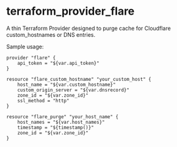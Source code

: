 # terraform_provider_flare
A thin Terraform Provider designed to purge cache for Cloudflare custom_hostnames or DNS entries.

Sample usage:

```
provider "flare" {
    api_token = "${var.api_token}"
}

resource "flare_custom_hostname" "your_custom_host" {
    host_name = "${var.custom_hostname}"
    custom_origin_server = "${var.dnsrecord}"
    zone_id = "${var.zone_id}"
    ssl_method = "http"
}

resource "flare_purge" "your_host_name" {
    host_names = "${var.host_names}"
    timestamp = "${timestamp()}"
    zone_id = "${var.zone_id}"
}

```